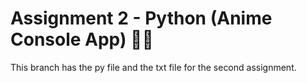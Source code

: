 # Assignment 2 - Python (Anime Console App) 🕵️‍♀️
This branch has the py file and the txt file for the second assignment.